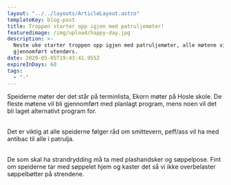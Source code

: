 ```yaml
---
layout: "../../layouts/ArticleLayout.astro"
templateKey: blog-post
title: Troppen starter opp igjen med patruljemøter!
featuredimage: /img/upload/happy-day.jpg
description: >-
  Neste uke starter troppen opp igjen med patruljemøter, alle møtene vil bli
  gjennomført utendørs.
date: 2020-05-05T19:43:41.955Z
expireInDays: 60
tags:
  - "-"
---
```


Speiderne møter der det står på terminlista, Ekorn møter på Hosle skole. De fleste møtene vil bli gjennomført med planlagt program, mens noen vil det bli laget alternativt program for.

\
Det er viktig at alle speiderne følger råd om smittevern, peff/ass vil ha med antibac til alle i patrulja.

\
De som skal ha strandrydding må ta med plashandsker og søppelpose. Fint om speiderne tar med søppelet hjem og kaster det så vi ikke overbelaster søppelbøtter på strendene.
